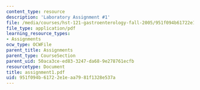 ```yaml
---
content_type: resource
description: 'Laboratory Assignment #1'
file: /media/courses/hst-121-gastroenterology-fall-2005/951f094b61722e1eaa7981f1328e537a_assignment1.pdf
file_type: application/pdf
learning_resource_types:
- Assignments
ocw_type: OCWFile
parent_title: Assignments
parent_type: CourseSection
parent_uid: 50aca3ce-ed83-3247-da68-9e278761ecfb
resourcetype: Document
title: assignment1.pdf
uid: 951f094b-6172-2e1e-aa79-81f1328e537a
---
```

